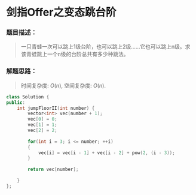 # 剑指Offer之变态跳台阶


### 题目描述：

> 一只青蛙一次可以跳上1级台阶，也可以跳上2级……它也可以跳上n级。求该青蛙跳上一个n级的台阶总共有多少种跳法。

<!--more-->

### 解题思路：

> 时间复杂度: $O(n)$, 空间复杂度: $O(n)$.

```C++
class Solution {
public:
    int jumpFloorII(int number) {
        vector<int> vec(number + 1);
        vec[0] = 0;
        vec[1] = 1;
        vec[2] = 2;
        
        for(int i = 3; i <= number; ++i)
        {
            vec[i] = vec[i - 1] + vec[i - 2] + pow(2, (i - 3));
        }
        
        return vec[number];
     
    }
};
```


